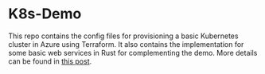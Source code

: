 # K8s-Demo

This repo contains the config files for provisioning a basic Kubernetes cluster in Azure using Terraform. It also contains the implementation for some basic web services in Rust for complementing the demo. More details can be found in 
[this post](https://raincoatmoon.com/blog/kubernetes-in-azure/).
